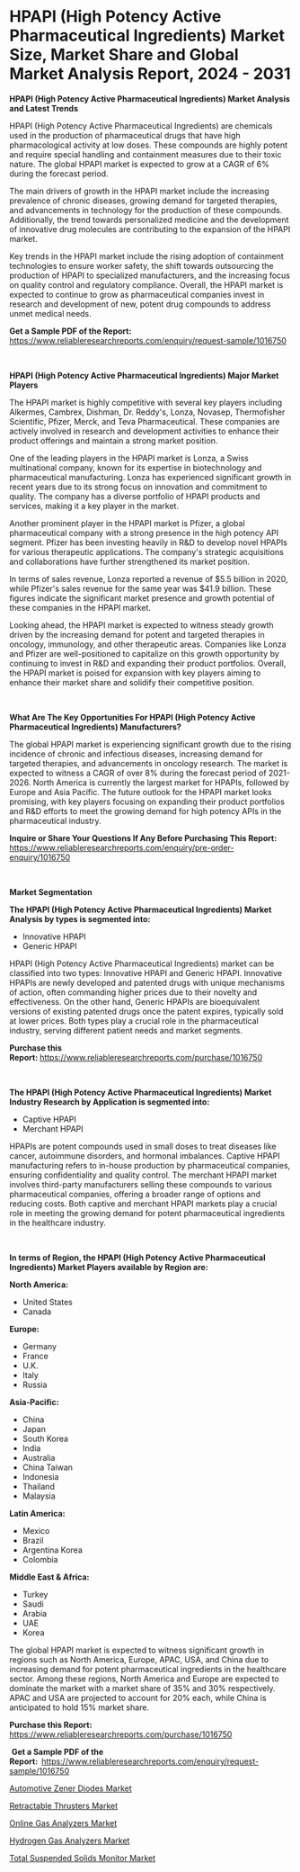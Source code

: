 <p><h1>HPAPI (High Potency Active Pharmaceutical Ingredients) Market Size, Market Share and Global Market Analysis Report, 2024 - 2031</h1></p><p><strong>HPAPI (High Potency Active Pharmaceutical Ingredients) Market Analysis and Latest Trends</strong></p>
<p><p>HPAPI (High Potency Active Pharmaceutical Ingredients) are chemicals used in the production of pharmaceutical drugs that have high pharmacological activity at low doses. These compounds are highly potent and require special handling and containment measures due to their toxic nature. The global HPAPI market is expected to grow at a CAGR of 6% during the forecast period.</p><p>The main drivers of growth in the HPAPI market include the increasing prevalence of chronic diseases, growing demand for targeted therapies, and advancements in technology for the production of these compounds. Additionally, the trend towards personalized medicine and the development of innovative drug molecules are contributing to the expansion of the HPAPI market.</p><p>Key trends in the HPAPI market include the rising adoption of containment technologies to ensure worker safety, the shift towards outsourcing the production of HPAPI to specialized manufacturers, and the increasing focus on quality control and regulatory compliance. Overall, the HPAPI market is expected to continue to grow as pharmaceutical companies invest in research and development of new, potent drug compounds to address unmet medical needs.</p></p>
<p><strong>Get a Sample PDF of the Report:&nbsp;</strong> <a href="https://www.reliableresearchreports.com/enquiry/request-sample/1016750">https://www.reliableresearchreports.com/enquiry/request-sample/1016750</a></p>
<p>&nbsp;</p>
<p><strong>HPAPI (High Potency Active Pharmaceutical Ingredients) Major Market Players</strong></p>
<p><p>The HPAPI market is highly competitive with several key players including Alkermes, Cambrex, Dishman, Dr. Reddy's, Lonza, Novasep, Thermofisher Scientific, Pfizer, Merck, and Teva Pharmaceutical. These companies are actively involved in research and development activities to enhance their product offerings and maintain a strong market position.</p><p>One of the leading players in the HPAPI market is Lonza, a Swiss multinational company, known for its expertise in biotechnology and pharmaceutical manufacturing. Lonza has experienced significant growth in recent years due to its strong focus on innovation and commitment to quality. The company has a diverse portfolio of HPAPI products and services, making it a key player in the market.</p><p>Another prominent player in the HPAPI market is Pfizer, a global pharmaceutical company with a strong presence in the high potency API segment. Pfizer has been investing heavily in R&D to develop novel HPAPIs for various therapeutic applications. The company's strategic acquisitions and collaborations have further strengthened its market position.</p><p>In terms of sales revenue, Lonza reported a revenue of $5.5 billion in 2020, while Pfizer's sales revenue for the same year was $41.9 billion. These figures indicate the significant market presence and growth potential of these companies in the HPAPI market.</p><p>Looking ahead, the HPAPI market is expected to witness steady growth driven by the increasing demand for potent and targeted therapies in oncology, immunology, and other therapeutic areas. Companies like Lonza and Pfizer are well-positioned to capitalize on this growth opportunity by continuing to invest in R&D and expanding their product portfolios. Overall, the HPAPI market is poised for expansion with key players aiming to enhance their market share and solidify their competitive position.</p></p>
<p>&nbsp;</p>
<p><strong>What Are The Key Opportunities For HPAPI (High Potency Active Pharmaceutical Ingredients) Manufacturers?</strong></p>
<p><p>The global HPAPI market is experiencing significant growth due to the rising incidence of chronic and infectious diseases, increasing demand for targeted therapies, and advancements in oncology research. The market is expected to witness a CAGR of over 8% during the forecast period of 2021-2026. North America is currently the largest market for HPAPIs, followed by Europe and Asia Pacific. The future outlook for the HPAPI market looks promising, with key players focusing on expanding their product portfolios and R&D efforts to meet the growing demand for high potency APIs in the pharmaceutical industry.</p></p>
<p><strong>Inquire or Share Your Questions If Any Before Purchasing This Report:</strong> <a href="https://www.reliableresearchreports.com/enquiry/pre-order-enquiry/1016750">https://www.reliableresearchreports.com/enquiry/pre-order-enquiry/1016750</a></p>
<p>&nbsp;</p>
<p><strong>Market Segmentation</strong></p>
<p><strong>The HPAPI (High Potency Active Pharmaceutical Ingredients) Market Analysis by types is segmented into:</strong></p>
<p><ul><li>Innovative HPAPI</li><li>Generic HPAPI</li></ul></p>
<p><p>HPAPI (High Potency Active Pharmaceutical Ingredients) market can be classified into two types: Innovative HPAPI and Generic HPAPI. Innovative HPAPIs are newly developed and patented drugs with unique mechanisms of action, often commanding higher prices due to their novelty and effectiveness. On the other hand, Generic HPAPIs are bioequivalent versions of existing patented drugs once the patent expires, typically sold at lower prices. Both types play a crucial role in the pharmaceutical industry, serving different patient needs and market segments.</p></p>
<p><strong>Purchase this Report:&nbsp;</strong><a href="https://www.reliableresearchreports.com/purchase/1016750">https://www.reliableresearchreports.com/purchase/1016750</a></p>
<p>&nbsp;</p>
<p><strong>The HPAPI (High Potency Active Pharmaceutical Ingredients) Market Industry Research by Application is segmented into:</strong></p>
<p><ul><li>Captive HPAPI</li><li>Merchant HPAPI</li></ul></p>
<p><p>HPAPIs are potent compounds used in small doses to treat diseases like cancer, autoimmune disorders, and hormonal imbalances. Captive HPAPI manufacturing refers to in-house production by pharmaceutical companies, ensuring confidentiality and quality control. The merchant HPAPI market involves third-party manufacturers selling these compounds to various pharmaceutical companies, offering a broader range of options and reducing costs. Both captive and merchant HPAPI markets play a crucial role in meeting the growing demand for potent pharmaceutical ingredients in the healthcare industry.</p></p>
<p>&nbsp;</p>
<p><strong>In terms of Region, the HPAPI (High Potency Active Pharmaceutical Ingredients) Market Players available by Region are:</strong></p>
<p>
    <p> <strong> North America: </strong>
        <ul>
            <li>United States</li>
            <li>Canada</li>
        </ul>
        </p> 
    <p> <strong> Europe: </strong>
        <ul>
            <li>Germany</li>
            <li>France</li>
            <li>U.K.</li>
            <li>Italy</li>
            <li>Russia</li>
        </ul>
        </p> 
    <p> <strong> Asia-Pacific: </strong>
        <ul>
            <li>China</li>
            <li>Japan</li>
            <li>South Korea</li>
            <li>India</li>
            <li>Australia</li>
            <li>China Taiwan</li>
            <li>Indonesia</li>
            <li>Thailand</li>
            <li>Malaysia</li>
        </ul>
        </p> 
    <p> <strong> Latin America: </strong>
        <ul>
            <li>Mexico</li>
            <li>Brazil</li>
            <li>Argentina Korea</li>
            <li>Colombia</li>
        </ul>
        </p> 
    <p> <strong> Middle East & Africa: </strong>
        <ul>
            <li>Turkey</li>
            <li>Saudi</li>
            <li>Arabia</li>
            <li>UAE</li>
            <li>Korea</li>
        </ul>
    </p>
    </p>
<p><p>The global HPAPI market is expected to witness significant growth in regions such as North America, Europe, APAC, USA, and China due to increasing demand for potent pharmaceutical ingredients in the healthcare sector. Among these regions, North America and Europe are expected to dominate the market with a market share of 35% and 30% respectively. APAC and USA are projected to account for 20% each, while China is anticipated to hold 15% market share.</p></p>
<p><strong>Purchase this Report: </strong><a href="https://www.reliableresearchreports.com/purchase/1016750">https://www.reliableresearchreports.com/purchase/1016750</a></p>
<p>&nbsp;<strong>Get a Sample PDF of the Report:&nbsp;&nbsp;</strong><a href="https://www.reliableresearchreports.com/enquiry/request-sample/1016750">https://www.reliableresearchreports.com/enquiry/request-sample/1016750</a></p>
<p><strong></strong></p>
<p><p><a href="https://issuu.com/reportprime-2/docs/automotive-zener-diodes-market-size-2030.pptx">Automotive Zener Diodes Market</a></p><p><a href="https://issuu.com/reportprime-2/docs/retractable-thrusters-market-size-2030.pptx">Retractable Thrusters Market</a></p><p><a href="https://medium.com/@alicehanson1974/online-gas-analyzers-market-size-market-outlook-and-market-forecast-2024-to-2031-d28aca00d7dc">Online Gas Analyzers Market</a></p><p><a href="https://medium.com/@alicehanson1974/hydrogen-gas-analyzers-market-trends-and-market-analysis-forecasted-for-period-2024-2031-9b57b02b5560">Hydrogen Gas Analyzers Market</a></p><p><a href="https://medium.com/@sophiegrant777/total-suspended-solids-monitor-market-exploring-market-share-market-trends-and-future-growth-8c3368923c48">Total Suspended Solids Monitor Market</a></p></p>